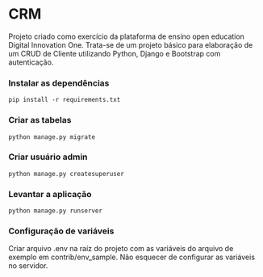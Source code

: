 # CRM

Projeto criado como exercício da plataforma de ensino open education Digital Innovation One. Trata-se de um projeto básico para elaboração de um CRUD de Cliente utilizando Python, Django e Bootstrap com autenticação.

### Instalar as dependências

```CMD
pip install -r requirements.txt
```

### Criar as tabelas

```CMD
python manage.py migrate
```

### Criar usuário admin

```CMD
python manage.py createsuperuser
```

### Levantar a aplicação

```CMD
python manage.py runserver
```

### Configuração de variáveis

Criar arquivo .env na raíz do projeto com as variáveis do arquivo de exemplo em contrib/env_sample. Não esquecer de configurar as variáveis no servidor.
